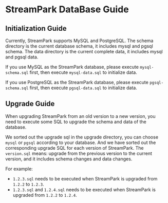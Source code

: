 # StreamPark DataBase Guide

## Initialization Guide

Currently, StreamPark supports MySQL and PostgreSQL. The schema directory is the current database schema, it includes mysql and pgsql
schema. The data directory is the current complete data, it includes mysql and pgsql data.

If you use MySQL as the StreamPark database, please execute `mysql-schema.sql` first, then execute `mysql-data.sql` to initialize data.

If you use PostgreSQL as the StreamPark database, please execute `pgsql-schema.sql` first, then execute `pgsql-data.sql` to initialize data.

## Upgrade Guide

When upgrading StreamPark from an old version to a new version, you need to execute some SQL to upgrade the schema and data of the database.

We sorted out the upgrade sql in the upgrade directory, you can choose `mysql` or `pgsql` according to your database. And we have sorted out
the corresponding upgrade SQL for each version of StreamPark. The `version.sql` means: upgrade from the previous version to the current
version, and it includes schema changes and data changes.

For example:

- `1.2.3.sql` needs to be executed when StreamPark is upgraded from `1.2.2` to `1.2.3`.
- `1.2.3.sql` and `1.2.4.sql`  needs to be executed when StreamPark is upgraded from `1.2.2` to `1.2.4`. 
